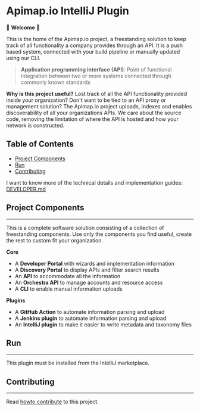 Apimap.io IntelliJ Plugin
===

🎉 **Welcome** 🎉

This is the home of the Apimap.io project, a freestanding solution to keep track of all functionality a company
provides through an API. It is a push based system, connected with your build pipeline or manually updated using our CLI.

> **Application programming interface (API)**: Point of functional integration between two or more systems connected 
> through commonly known standards

**Why is this project useful?** Lost track of all the API functionality provided inside your organization? Don't want
to be tied to an API proxy or management solution? The Apimap.io project uploads, indexes and enables discoverability of all
your organizations APIs. We care about the source code, removing the limitation of where the API is hosted and how your
network is constructed.

## Table of Contents

* [Project Components](#project-components)
* [Run](#run)
* [Contributing](#contributing)

I want to know more of the technical details and implementation guides: [DEVELOPER.md](DEVELOPER.md)

## Project Components
___
This is a complete software solution consisting of a collection of freestanding components. Use only the components you 
find useful, create the rest to custom fit your organization.

**Core**
- A **Developer Portal** with wizards and implementation information
- A **Discovery Portal** to display APIs and filter search results
- An **API** to accommodate all the information
- An **Orchestra API** to manage accounts and resource access
- A **CLI** to enable manual information uploads

**Plugins**
- A **GitHub Action** to automate information parsing and upload
- A **Jenkins plugin** to automate information parsing and upload
- An **IntelliJ plugin** to make it easier to write metadata and taxonomy files

## Run
___

This plugin must be installed from the IntelliJ marketplace.


## Contributing
___

Read [howto contribute](CONTRIBUTING.md) to this project.